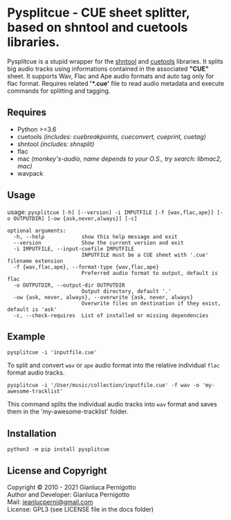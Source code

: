 # Pysplitcue - CUE sheet splitter, based on shntool and cuetools libraries.

Pysplitcue is a stupid wrapper for the [shntool](http://freshmeat.sourceforge.net/projects/shntool) 
and [cuetools](https://github.com/svend/cuetools) libraries.
It splits big audio tracks using informations contained in the associated
**"CUE"** sheet. It supports Wav, Flac and Ape audio formats and auto tag only
for flac format. Requires related **'*.cue'** file to read audio metadata
and execute commands for splitting and tagging.

## Requires

- Python >=3.6
- cuetools *(includes: cuebreakpoints, cueconvert, cueprint, cuetag)*
- shntool *(includes: shnsplit)*
- flac
- mac *(monkey's-audio, name depends to your O.S., try search: libmac2, mac)*
- wavpack

## Usage
usage: `pysplitcue [-h] [--version] -i IMPUTFILE [-f {wav,flac,ape}] [-o OUTPUTDIR] [-ow {ask,never,always}] [-c]`   

```
optional arguments:
  -h, --help            show this help message and exit
  --version             Show the current version and exit
  -i IMPUTFILE, --input-cuefile IMPUTFILE
                        INPUTFILE must be a CUE sheet with '.cue' filename extension
  -f {wav,flac,ape}, --format-type {wav,flac,ape}
                        Preferred audio format to output, default is flac
  -o OUTPUTDIR, --output-dir OUTPUTDIR
                        Output directory, default '.'
  -ow {ask, never, always}, --overwrite {ask, never, always}
                        Overwrite files on destination if they exist, default is 'ask'
  -c, --check-requires  List of installed or missing dependencies
```  


## Example

`pysplitcue -i 'inputfile.cue'`   

To split and convert `wav` or `ape` audio format into the relative individual 
`flac` format audio tracks.   

`pysplitcue -i '/User/music/collection/inputfile.cue' -f wav -o 'my-awesome-tracklist'`   

This command splits the individual audio tracks into `wav` format 
and saves them in the 'my-awesome-tracklist' folder.   


## Installation

`python3 -m pip install pysplitcue`

## License and Copyright

Copyright © 2010 - 2021 Gianluca Pernigotto   
Author and Developer: Gianluca Pernigotto   
Mail: <jeanlucperni@gmail.com>   
License: GPL3 (see LICENSE file in the docs folder)


